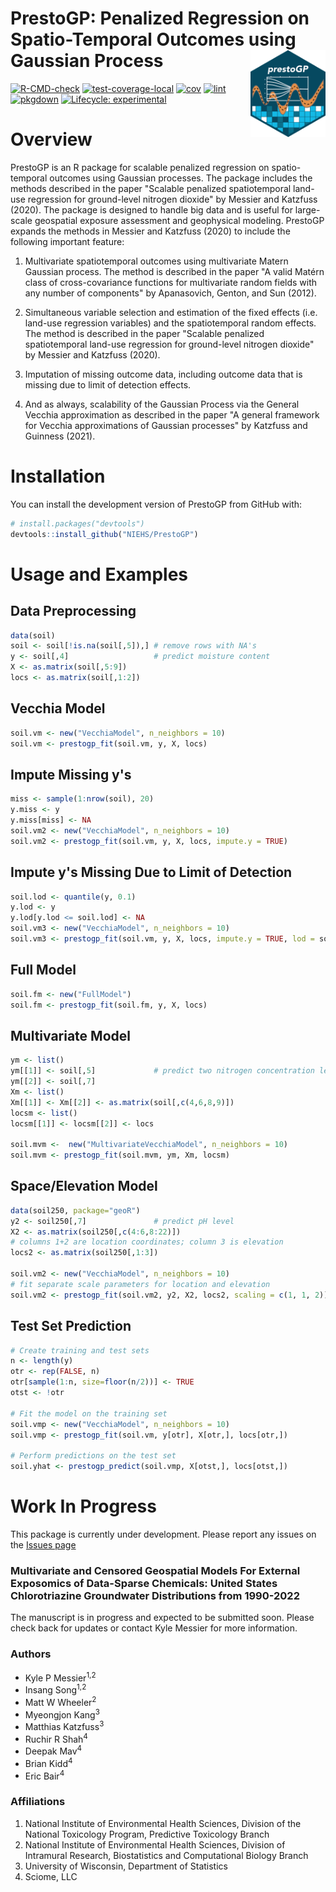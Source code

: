 # **PrestoGP**: **P**enalized **Re**gression on **S**patio-**T**emporal **O**utcomes using **G**aussian **P**rocess <a href="https://niehs.github.io/PrestoGP/index.html/"><img src="man/figures/prestoGP-logo.png" align="right" height="139" alt="penalized regression and Gaussian Process plots" /></a>


[![R-CMD-check](https://github.com/NIEHS/PrestoGP/actions/workflows/check-standard.yaml/badge.svg)](https://github.com/NIEHS/PrestoGP/actions/workflows/check-standard.yaml)
[![test-coverage-local](https://github.com/NIEHS/PrestoGP/actions/workflows/test-coverage.yaml/badge.svg)](https://github.com/NIEHS/PrestoGP/actions/workflows/test-coverage.yaml)
[![cov](https://NIEHS.github.io/PrestoGP/badges/coverage.svg)](https://github.com/NIEHS/PrestoGP/actions)
[![lint](https://github.com/NIEHS/PrestoGP/actions/workflows/lint.yaml/badge.svg)](https://github.com/NIEHS/PrestoGP/actions/workflows/lint.yaml)
[![pkgdown](https://github.com/NIEHS/PrestoGP/actions/workflows/pkgdown.yaml/badge.svg)](https://github.com/NIEHS/PrestoGP/actions/workflows/pkgdown.yaml)
[![Lifecycle:
experimental](https://img.shields.io/badge/lifecycle-experimental-orange.svg)](https://lifecycle.r-lib.org/articles/stages.html#experimental)




# Overview

PrestoGP is an R package for scalable penalized regression on spatio-temporal outcomes using Gaussian processes. The package includes the methods described in the paper "Scalable penalized spatiotemporal land-use regression for ground-level nitrogen dioxide" by Messier and Katzfuss (2020). The package is designed to handle big data and is useful for large-scale geospatial exposure assessment and geophysical modeling. PrestoGP expands the methods in Messier and Katzfuss (2020) to include the following important feature:

1. Multivariate spatiotemporal outcomes using multivariate Matern Gaussian process. The method is described in the paper "A valid Matérn class of cross-covariance functions for multivariate random fields with any number of components" by Apanasovich, Genton, and Sun (2012).

2. Simultaneous variable selection and estimation of the fixed effects (i.e. land-use regression variables) and the spatiotemporal random effects. The method is described in the paper "Scalable penalized spatiotemporal land-use regression for ground-level nitrogen dioxide" by Messier and Katzfuss (2020).

3. Imputation of missing outcome data, including outcome data that is missing due to limit of detection effects. 

4. And as always, scalability of the Gaussian Process via the General Vecchia approximation as described in the paper "A general framework for Vecchia approximations of Gaussian processes" by Katzfuss and Guinness (2021).


# Installation

You can install the development version of PrestoGP from GitHub with:

``` r
# install.packages("devtools")
devtools::install_github("NIEHS/PrestoGP")
```

# Usage and Examples

## Data Preprocessing

``` r
data(soil)
soil <- soil[!is.na(soil[,5]),] # remove rows with NA's
y <- soil[,4]                   # predict moisture content
X <- as.matrix(soil[,5:9])
locs <- as.matrix(soil[,1:2]) 
```

## Vecchia Model

``` r
soil.vm <- new("VecchiaModel", n_neighbors = 10)
soil.vm <- prestogp_fit(soil.vm, y, X, locs)
```

## Impute Missing y's

``` r
miss <- sample(1:nrow(soil), 20)
y.miss <- y
y.miss[miss] <- NA
soil.vm2 <- new("VecchiaModel", n_neighbors = 10)
soil.vm2 <- prestogp_fit(soil.vm, y, X, locs, impute.y = TRUE)
```

## Impute y's Missing Due to Limit of Detection

``` r
soil.lod <- quantile(y, 0.1)
y.lod <- y
y.lod[y.lod <= soil.lod] <- NA
soil.vm3 <- new("VecchiaModel", n_neighbors = 10)
soil.vm3 <- prestogp_fit(soil.vm, y, X, locs, impute.y = TRUE, lod = soil.lod)
```

## Full Model

``` r
soil.fm <- new("FullModel")
soil.fm <- prestogp_fit(soil.fm, y, X, locs)
```

## Multivariate Model

``` r
ym <- list()
ym[[1]] <- soil[,5]             # predict two nitrogen concentration levels
ym[[2]] <- soil[,7]
Xm <- list()
Xm[[1]] <- Xm[[2]] <- as.matrix(soil[,c(4,6,8,9)])
locsm <- list()
locsm[[1]] <- locsm[[2]] <- locs

soil.mvm <-  new("MultivariateVecchiaModel", n_neighbors = 10)
soil.mvm <- prestogp_fit(soil.mvm, ym, Xm, locsm)
```

## Space/Elevation Model

``` r
data(soil250, package="geoR")
y2 <- soil250[,7]               # predict pH level
X2 <- as.matrix(soil250[,c(4:6,8:22)])
# columns 1+2 are location coordinates; column 3 is elevation
locs2 <- as.matrix(soil250[,1:3])

soil.vm2 <- new("VecchiaModel", n_neighbors = 10)
# fit separate scale parameters for location and elevation
soil.vm2 <- prestogp_fit(soil.vm2, y2, X2, locs2, scaling = c(1, 1, 2))
```

## Test Set Prediction

``` r
# Create training and test sets
n <- length(y)
otr <- rep(FALSE, n)
otr[sample(1:n, size=floor(n/2))] <- TRUE
otst <- !otr
     
# Fit the model on the training set
soil.vmp <- new("VecchiaModel", n_neighbors = 10)
soil.vmp <- prestogp_fit(soil.vm, y[otr], X[otr,], locs[otr,])
     
# Perform predictions on the test set
soil.yhat <- prestogp_predict(soil.vmp, X[otst,], locs[otst,])
```

# Work In Progress

This package is currently under development. Please report any issues on the [Issues page](https://github.com/NIEHS/PrestoGP/issues)

### Multivariate and Censored Geospatial Models For External Exposomics of Data-Sparse Chemicals: United States Chlorotriazine Groundwater Distributions from 1990-2022

The manuscript is in progress and expected to be submitted soon. Please check back for updates or contact Kyle Messier for more information.

### Authors
- Kyle P Messier<sup>1,2</sup>
- Insang Song<sup>1,2</sup>
- Matt W Wheeler<sup>2</sup>
- Myeongjon Kang<sup>3</sup>
- Matthias Katzfuss<sup>3</sup>
- Ruchir R Shah<sup>4</sup>
- Deepak Mav<sup>4</sup>
- Brian Kidd<sup>4</sup>
- Eric Bair<sup>4</sup>

### Affiliations
1. National Institute of Environmental Health Sciences, Division of the National Toxicology Program, Predictive Toxicology Branch
2. National Institute of Environmental Health Sciences, Division of Intramural Research, Biostatistics and Computational Biology Branch
3. University of Wisconsin, Department of Statistics
4. Sciome, LLC
